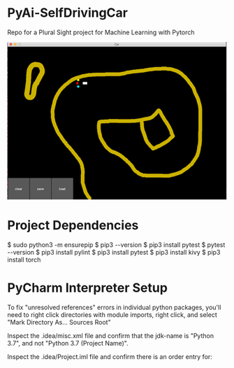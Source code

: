 # PyAi-SelfDrivingCar
Repo for a Plural Sight project for Machine Learning with Pytorch

![Car Driving Example](ScreenCaps/SelfDrivingCar-01.png)

# Project Dependencies

$ sudo python3 -m ensurepip
$ pip3 --version
$ pip3 install pytest
$ pytest --version
$ pip3 install pylint
$ pip3 install pytest
$ pip3 install kivy
$ pip3 install torch

# PyCharm Interpreter Setup

To fix "unresolved references" errors in individual
python packages, you'll need to right click directories
with module imports, right click, and select
"Mark Directory As... Sources Root"

Inspect the .idea/misc.xml file and confirm that the jdk-name
is "Python 3.7", and not "Python 3.7 (Project Name)".

Inspect the .idea/Project.iml file and confirm there is an
order entry for:
<orderEntry type="jdk" jdkName="Python 3.7" jdkType="Python SDK" />
